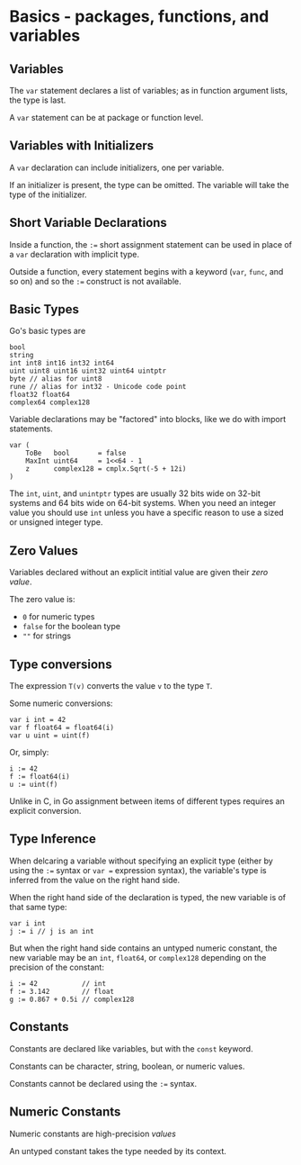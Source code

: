 # Basics - packages, functions, and variables

## Variables

The `var` statement declares a list of variables; as in function argument lists, the type is last.

A `var` statement can be at package or function level.

## Variables with Initializers

A `var` declaration can include initializers, one per variable.

If an initializer is present, the type can be omitted. The variable will take the type of the initializer.

## Short Variable Declarations

Inside a function, the `:=` short assignment statement can be used in place of a `var` declaration with implicit type.

Outside a function, every statement begins with a keyword (`var`, `func`, and so on) and so the `:=` construct is not available.

## Basic Types

Go's basic types are

```
bool
string
int int8 int16 int32 int64
uint uint8 uint16 uint32 uint64 uintptr
byte // alias for uint8
rune // alias for int32 - Unicode code point
float32 float64
complex64 complex128
```

Variable declarations may be "factored" into blocks, like we do with import statements.

```
var (
	ToBe   bool       = false
	MaxInt uint64     = 1<<64 - 1
	z      complex128 = cmplx.Sqrt(-5 + 12i)
)
```

The `int`, `uint`, and `unintptr` types are usually 32 bits wide on 32-bit systems and 64 bits wide on 64-bit systems. When you need an integer value you should use `int` unless you have a specific reason to use a sized or unsigned integer type.

## Zero Values

Variables declared without an explicit intitial value are given their *zero value*.

The zero value is:
- `0` for numeric types
- `false` for the boolean type
- `""` for strings

## Type conversions

The expression `T(v)` converts the value `v` to the type `T`.

Some numeric conversions:
```
var i int = 42
var f float64 = float64(i)
var u uint = uint(f)
```

Or, simply:
```
i := 42
f := float64(i)
u := uint(f)
```

Unlike in C, in Go assignment between items of different types requires an explicit conversion.

## Type Inference

When delcaring a variable without specifying an explicit type (either by using the `:=` syntax or `var =` expression syntax), the variable's type is inferred from the value on the right hand side.

When the right hand side of the declaration is typed, the new variable is of that same type:

```
var i int
j := i // j is an int
```

But when the right hand side contains an untyped numeric constant, the new variable may be an `int`, `float64`, or `complex128` depending on the precision of the constant:

```
i := 42           // int
f := 3.142        // float
g := 0.867 + 0.5i // complex128
```

## Constants

Constants are declared like variables, but with the `const` keyword.

Constants can be character, string, boolean, or numeric values.

Constants cannot be declared using the `:=` syntax.

## Numeric Constants

Numeric constants are high-precision *values*

An untyped constant takes the type needed by its context.